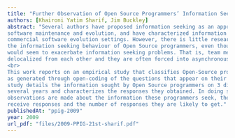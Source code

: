 ```yaml
---
title: "Further Observation of Open Source Programmers’ Information Seeking"
authors: [Khaironi Yatim Sharif, Jim Buckley]
abstract: "Several authors have proposed information seeking as an appropriate perspective for studying
software maintenance and evolution, and have characterized information seeking empirically in
commercial software evolution settings. However, there is little research in the literature describing
the information seeking behaviour of Open Source programmers, even though Open Source contexts
would seem to exacerbate information seeking problems. That is, team members are typically
delocalized from each other and they are often forced into asynchronous communication.
<br>
This work reports on an empirical study that classifies Open-Source programmers’ information needs,
as generated through open-coding of the questions that appear on their developer mailing lists. The
study details the information sought by Open Source programmers on 3 different mailing lists over
several years and characterizes the responses they obtained. In doing so, several interesting
observations are made about the information these programmers seek, the likelihood that they will
receive responses and the number of responses they are likely to get."
publishedAt: "ppig-2009"
year: 2009
url_pdf: "files/2009-PPIG-21st-sharif.pdf"
---
```

